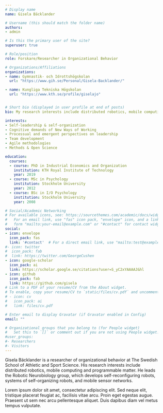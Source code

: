 ```yaml
---
# Display name
name: Gisela Bäcklander

# Username (this should match the folder name)
authors:
- admin

# Is this the primary user of the site?
superuser: true

# Role/position
role: Forskare/Researcher in Organizational Behavior

# Organizations/Affiliations
organizations:
- name: Gymnastik- och Idrottshögskolan
  url: "https://www.gih.se/Personal/Gisela-Backlander/"

- name: Kungliga Tekniska Högskolan
  url: "https://www.kth.se/profile/giselajo"


# Short bio (displayed in user profile at end of posts)
bio: My research interests include distributed robotics, mobile computing and programmable matter.

interests:
- Self-leadership & self-organization
- Cognitive demands of New Ways of Working
- Processual and emergent perspectives on leadership
- Team development
- Agile methodologies
- Methods & Open Science

education:
  courses:
  - course: PhD in Industrial Economics and Organization
    institution: KTH Royal Institute of Technology
    year: 2019
  - course: MSc in Psychology
    institution: Stockholm University
    year: 2012
  - course: BSc in I/O Psychology
    institution: Stockholm University
    year: 2008

# Social/Academic Networking
# For available icons, see: https://sourcethemes.com/academic/docs/widgets/#icons
#   For an email link, use "fas" icon pack, "envelope" icon, and a link in the
#   form "mailto:your-email@example.com" or "#contact" for contact widget.
social:
- icon: envelope
  icon_pack: fas
  link: '#contact'  # For a direct email link, use "mailto:test@example.org".
#- icon: twitter
#  icon_pack: fab
#  link: https://twitter.com/GeorgeCushen
- icon: google-scholar
  icon_pack: ai
  link: https://scholar.google.se/citations?user=S_yC2xYAAAAJ&hl
- icon: github
  icon_pack: fab
  link: https://github.com/gisela
# Link to a PDF of your resume/CV from the About widget.
# To enable, copy your resume/CV to `static/files/cv.pdf` and uncomment the lines below.  
# - icon: cv
#   icon_pack: ai
#   link: files/cv.pdf

# Enter email to display Gravatar (if Gravatar enabled in Config)
email: ""

# Organizational groups that you belong to (for People widget)
#   Set this to `[]` or comment out if you are not using People widget.  
#user_groups:
#- Researchers
#- Visitors
---
```


Gisela Bäcklander is a researcher of organizational behavior at The Swedish School of Athletic and Sport Science. His research interests include distributed robotics, mobile computing and programmable matter. He leads the Robotic Neurobiology group, which develops self-reconfiguring robots, systems of self-organizing robots, and mobile sensor networks.

Lorem ipsum dolor sit amet, consectetur adipiscing elit. Sed neque elit, tristique placerat feugiat ac, facilisis vitae arcu. Proin eget egestas augue. Praesent ut sem nec arcu pellentesque aliquet. Duis dapibus diam vel metus tempus vulputate.
